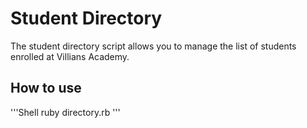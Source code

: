 # Student Directory #

The student directory script allows you to manage the list of students enrolled at Villians Academy.

## How to use ##

'''Shell
ruby directory.rb
'''